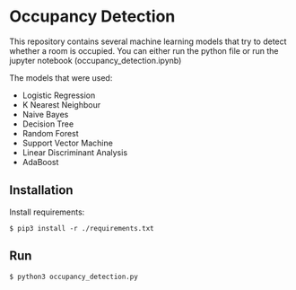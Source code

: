 # Occupancy Detection

This repository contains several machine learning models that try to detect whether a room
is occupied. You can either run the python file or run the jupyter notebook (occupancy_detection.ipynb)

The models that were used: 

* Logistic Regression
* K Nearest Neighbour
* Naive Bayes
* Decision Tree
* Random Forest
* Support Vector Machine
* Linear Discriminant Analysis
* AdaBoost

## Installation

Install requirements:

```
$ pip3 install -r ./requirements.txt
```


## Run

```
$ python3 occupancy_detection.py
```
